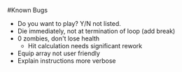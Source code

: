 #Known Bugs

* Do you want to play? Y/N not listed.
* Die immediately, not at termination of loop (add break)
* 0 zombies, don't lose health
	* Hit calculation needs significant rework
* Equip array not user friendly
* Explain instructions more verbose
